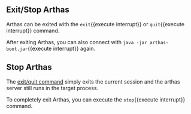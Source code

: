 ## Exit/Stop Arthas

Arthas can be exited with the `exit`{{execute interrupt}} or `quit`{{execute interrupt}} command.

After exiting Arthas, you can also connect with `java -jar arthas-boot.jar`{{execute interrupt}} again.

## Stop Arthas

The [exit/quit command](https://arthas.aliyun.com/en/doc/quit.html) simply exits the current session and the arthas server still runs in the target process.

To completely exit Arthas, you can execute the `stop`{{execute interrupt}} command.
